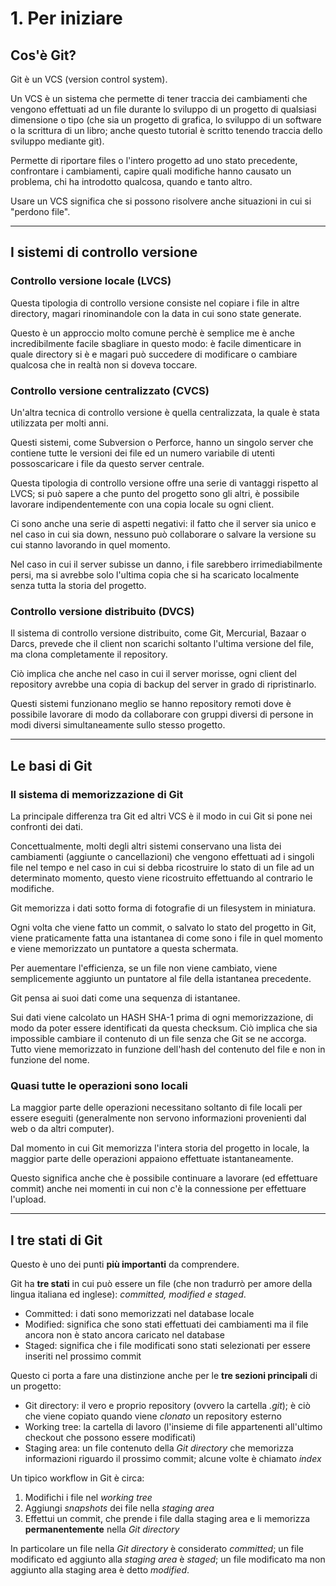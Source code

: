 # 1. Per iniziare
## Cos'è Git?

Git è un VCS (version control system).

Un VCS è un sistema che permette di tener traccia dei cambiamenti che vengono effettuati ad un file  durante lo sviluppo di un progetto di qualsiasi dimensione o tipo (che sia un progetto di grafica, lo sviluppo di un software o la scrittura di un libro; anche questo tutorial è scritto tenendo traccia dello sviluppo mediante git).

Permette di riportare files o l'intero progetto ad uno stato precedente, confrontare i cambiamenti, capire quali modifiche hanno causato un problema, chi ha introdotto qualcosa, quando e tanto altro.

Usare un VCS significa che si possono risolvere anche situazioni in cui si "perdono file".

---
## I sistemi di controllo versione
### Controllo versione locale (LVCS)
Questa tipologia di controllo versione consiste nel copiare i file in altre directory, magari rinominandole con la data in cui sono state generate.

Questo è un approccio molto comune perchè è semplice me è anche incredibilmente facile sbagliare in questo modo: è facile dimenticare in quale directory si è e magari può succedere di modificare o cambiare qualcosa che in realtà non si doveva toccare.

### Controllo versione centralizzato (CVCS)
Un'altra tecnica di controllo versione è quella centralizzata, la quale è stata utilizzata per molti anni.

Questi sistemi, come Subversion o Perforce, hanno un singolo server che contiene tutte le versioni dei file ed un numero variabile di utenti possoscaricare i file da questo server centrale.

Questa tipologia di controllo versione offre una serie di vantaggi rispetto al LVCS; si può sapere a che punto del progetto sono gli altri, è possibile lavorare indipendentemente con una copia locale su ogni client.

Ci sono anche una serie di aspetti negativi: il fatto che il server sia unico e nel caso in cui sia down, nessuno può collaborare o salvare la versione su cui stanno lavorando in quel momento.

Nel caso in cui il server subisse un danno, i file sarebbero irrimediabilmente persi, ma si avrebbe solo l'ultima copia che si ha scaricato localmente senza tutta la storia del progetto.

### Controllo versione distribuito (DVCS)
Il sistema di controllo versione distribuito, come Git, Mercurial, Bazaar o Darcs, prevede che il client non scarichi soltanto l'ultima versione del file, ma clona completamente il repository.

Ciò implica che anche nel caso in cui il server morisse, ogni client del repository avrebbe una copia di backup del server in grado di ripristinarlo.

Questi sistemi funzionano meglio se hanno repository remoti dove è possibile lavorare di modo da collaborare con gruppi diversi di persone in modi diversi simultaneamente sullo stesso progetto.

---
## Le basi di Git
### Il sistema di memorizzazione di Git
La principale differenza tra Git ed altri VCS è il modo in cui Git si pone nei confronti dei dati.

Concettualmente, molti degli altri sistemi conservano una lista dei cambiamenti (aggiunte o cancellazioni) che vengono effettuati ad i singoli file nel tempo e nel caso in cui si debba ricostruire lo stato di un file ad un determinato momento, questo viene ricostruito effettuando al contrario le modifiche.

Git memorizza i dati sotto forma di fotografie di un filesystem in miniatura.

Ogni volta che viene fatto un commit, o salvato lo stato del progetto in Git, viene praticamente fatta una istantanea di come sono i file in quel momento e viene memorizzato un puntatore a questa schermata.

Per auementare l'efficienza, se un file non viene cambiato, viene semplicemente aggiunto un puntatore al file della istantanea precedente.

Git pensa ai suoi dati come una sequenza di istantanee.

Sui dati viene calcolato un HASH SHA-1 prima di ogni memorizzazione, di modo da poter essere identificati da questa checksum. Ciò implica che sia impossible cambiare il contenuto di un file senza che Git se ne accorga. Tutto viene memorizzato in funzione dell'hash del contenuto del file e non in funzione del nome.

### Quasi tutte le operazioni sono locali
La maggior parte delle operazioni necessitano soltanto di file locali per essere eseguiti (generalmente non servono informazioni provenienti dal web o da altri computer).

Dal momento in cui Git memorizza l'intera storia del progetto in locale, la maggior parte delle operazioni appaiono effettuate istantaneamente.

Questo significa anche che è possibile continuare a lavorare (ed effettuare commit)  anche nei momenti in cui non c'è la connessione per effettuare l'upload.

---
## I tre stati di Git
Questo è uno dei punti **più importanti** da comprendere.

Git ha **tre stati** in cui può essere un file (che non tradurrò per amore della lingua italiana ed inglese): *committed, modified e staged*.
* Committed: i dati sono memorizzati nel database locale
* Modified: significa che sono stati effettuati dei cambiamenti ma il file ancora non è stato ancora caricato nel database
* Staged: significa che i file modificati sono stati selezionati per essere inseriti nel prossimo commit

Questo ci porta a fare una distinzione anche per le **tre sezioni principali** di un progetto:
* Git directory: il vero e proprio repository (ovvero la cartella *.git*); è ciò che viene copiato quando viene *clonato* un repository esterno
* Working tree: la cartella di lavoro (l'insieme di file appartenenti all'ultimo checkout che possono essere modificati)
* Staging area: un file contenuto della *Git directory* che memorizza informazioni riguardo il prossimo commit; alcune volte è chiamato *index*

Un tipico workflow in Git è circa:
1. Modifichi i file nel *working tree*
2. Aggiungi *snapshots* dei file nella *staging area*
3. Effettui un commit, che prende i file dalla staging area e li memorizza **permanentemente** nella *Git directory*

In particolare un file nella *Git directory* è considerato *committed*; un file modificato ed aggiunto alla *staging area* è *staged*; un file modificato ma non aggiunto alla staging area è detto *modified*.
